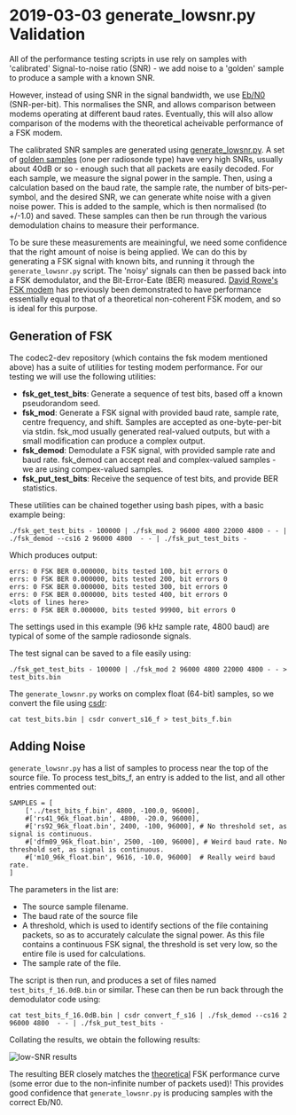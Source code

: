 # 2019-03-03 generate_lowsnr.py Validation

All of the performance testing scripts in use rely on samples with 'calibrated' Signal-to-noise ratio (SNR) - we add noise to a 'golden' sample to produce a sample with a known SNR.

However, instead of using SNR in the signal bandwidth, we use [Eb/N0](https://en.wikipedia.org/wiki/Eb/N0) (SNR-per-bit). This normalises the SNR, and allows comparison between modems operating at different baud rates. Eventually, this will also allow comparison of the modems with the theoretical acheivable performance of a FSK modem. 

The calibrated SNR samples are generated using [generate_lowsnr.py](../generate_lowsnr.py). A set of [golden samples](http://rfhead.net/sondes/sonde_samples.tar.gz) (one per radiosonde type) have very high SNRs, usually about 40dB or so - enough such that all packets are easily decoded. For each sample, we measure the signal power in the sample. Then, using a calculation based on the baud rate, the sample rate, the number of bits-per-symbol, and the desired SNR, we can generate white noise with a given noise power. This is added to the sample, which is then normalised (to +/-1.0) and saved. These samples can then be run through the various demodulation chains to measure their performance.

To be sure these measurements are meainingful, we need some confidence that the right amount of noise is being applied. We can do this by generating a FSK signal with known bits, and running it through the `generate_lowsnr.py` script. The 'noisy' signals can then be passed back into a FSK demodulator, and the Bit-Error-Eate (BER) measured. [David Rowe's FSK modem](http://svn.code.sf.net/p/freetel/code/codec2-dev/README_fsk.txt) has previously been demonstrated to have performance essentially equal to that of a theoretical non-coherent FSK modem, and so is ideal for this purpose.

## Generation of FSK
The codec2-dev repository (which contains the fsk modem mentioned above) has a suite of utilities for testing modem performance. For our testing we will use the following utilities:

* **fsk_get_test_bits**: Generate a sequence of test bits, based off a known pseudorandom seed.
* **fsk_mod**: Generate a FSK signal with provided baud rate, sample rate, centre frequency, and shift. Samples are accepted as one-byte-per-bit via stdin. fsk_mod usually generated real-valued outputs, but with a small modification can produce a complex output.
* **fsk_demod**: Demodulate a FSK signal, with provided sample rate and baud rate. fsk_demod can accept real and complex-valued samples - we are using compex-valued samples.
* **fsk_put_test_bits**: Receive the sequence of test bits, and provide BER statistics.

These utilities can be chained together using bash pipes, with a basic example being:
```
./fsk_get_test_bits - 100000 | ./fsk_mod 2 96000 4800 22000 4800 - - | ./fsk_demod --cs16 2 96000 4800  - - | ./fsk_put_test_bits -
```
Which produces output:
```
errs: 0 FSK BER 0.000000, bits tested 100, bit errors 0
errs: 0 FSK BER 0.000000, bits tested 200, bit errors 0
errs: 0 FSK BER 0.000000, bits tested 300, bit errors 0
errs: 0 FSK BER 0.000000, bits tested 400, bit errors 0
<lots of lines here>
errs: 0 FSK BER 0.000000, bits tested 99900, bit errors 0
```
The settings used in this example (96 kHz sample rate, 4800 baud) are typical of some of the sample radiosonde signals.

The test signal can be saved to a file easily using:
```
./fsk_get_test_bits - 100000 | ./fsk_mod 2 96000 4800 22000 4800 - - > test_bits.bin
```
The `generate_lowsnr.py` works on complex float (64-bit) samples, so we convert the file using [csdr](https://github.com/simonyiszk/csdr):
```
cat test_bits.bin | csdr convert_s16_f > test_bits_f.bin
```

## Adding Noise
`generate_lowsnr.py` has a list of samples to process near the top of the source file. To process test_bits_f, an entry is added to the list, and all other entries commented out:

```
SAMPLES = [
    ['../test_bits_f.bin', 4800, -100.0, 96000],
    #['rs41_96k_float.bin', 4800, -20.0, 96000], 
    #['rs92_96k_float.bin', 2400, -100, 96000], # No threshold set, as signal is continuous.
    #['dfm09_96k_float.bin', 2500, -100, 96000], # Weird baud rate. No threshold set, as signal is continuous.
    #['m10_96k_float.bin', 9616, -10.0, 96000]  # Really weird baud rate.
]
```
The parameters in the list are:
* The source sample filename.
* The baud rate of the source file
* A threshold, which is used to identify sections of the file containing packets, so as to accurately calculate the signal power. As this file contains a continuous FSK signal, the threshold is set very low, so the entire file is used for calculations.
* The sample rate of the file. 

The script is then run, and produces a set of files named `test_bits_f_16.0dB.bin` or similar. These can then be run back through the demodulator code using:
```
cat test_bits_f_16.0dB.bin | csdr convert_f_s16 | ./fsk_demod --cs16 2 96000 4800  - - | ./fsk_put_test_bits -
```

Collating the results, we obtain the following results:

![low-SNR results](http://rfhead.net/sondes/plots/low_snr_check.png)

The resulting BER closely matches the [theoretical](www.atlantarf.com/FSK_Modulation.php) FSK performance curve (some error due to the non-infinite number of packets used)! This provides good confidence that `generate_lowsnr.py` is producing samples with the correct Eb/N0.
